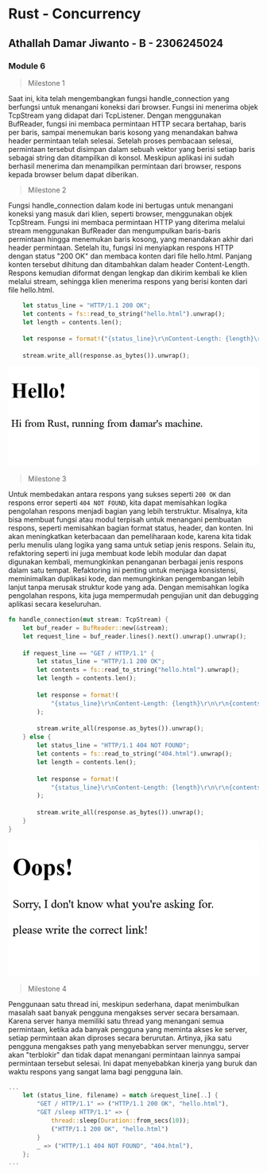 # Rust - Concurrency

## Athallah Damar Jiwanto - B - 2306245024

### Module 6

> Milestone 1

Saat ini, kita telah mengembangkan fungsi handle_connection yang berfungsi untuk menangani koneksi dari browser. Fungsi ini menerima objek TcpStream yang didapat dari TcpListener. Dengan menggunakan BufReader, fungsi ini membaca permintaan HTTP secara bertahap, baris per baris, sampai menemukan baris kosong yang menandakan bahwa header permintaan telah selesai. Setelah proses pembacaan selesai, permintaan tersebut disimpan dalam sebuah vektor yang berisi setiap baris sebagai string dan ditampilkan di konsol. Meskipun aplikasi ini sudah berhasil menerima dan menampilkan permintaan dari browser, respons kepada browser belum dapat diberikan.

> Milestone 2

Fungsi handle_connection dalam kode ini bertugas untuk menangani koneksi yang masuk dari klien, seperti browser, menggunakan objek TcpStream. Fungsi ini membaca permintaan HTTP yang diterima melalui stream menggunakan BufReader dan mengumpulkan baris-baris permintaan hingga menemukan baris kosong, yang menandakan akhir dari header permintaan. Setelah itu, fungsi ini menyiapkan respons HTTP dengan status "200 OK" dan membaca konten dari file hello.html. Panjang konten tersebut dihitung dan ditambahkan dalam header Content-Length. Respons kemudian diformat dengan lengkap dan dikirim kembali ke klien melalui stream, sehingga klien menerima respons yang berisi konten dari file hello.html.

```rust
    let status_line = "HTTP/1.1 200 OK";
    let contents = fs::read_to_string("hello.html").unwrap();
    let length = contents.len();

    let response = format!("{status_line}\r\nContent-Length: {length}\r\n\r\n{contents}");

    stream.write_all(response.as_bytes()).unwrap();
```

![hello-html](images/commit2.png)

> Milestone 3

Untuk membedakan antara respons yang sukses seperti `200 OK` dan respons error seperti `404 NOT FOUND`, kita dapat memisahkan logika pengolahan respons menjadi bagian yang lebih terstruktur. Misalnya, kita bisa membuat fungsi atau modul terpisah untuk menangani pembuatan respons, seperti memisahkan bagian format status, header, dan konten. Ini akan meningkatkan keterbacaan dan pemeliharaan kode, karena kita tidak perlu menulis ulang logika yang sama untuk setiap jenis respons. Selain itu, refaktoring seperti ini juga membuat kode lebih modular dan dapat digunakan kembali, memungkinkan penanganan berbagai jenis respons dalam satu tempat. Refaktoring ini penting untuk menjaga konsistensi, meminimalkan duplikasi kode, dan memungkinkan pengembangan lebih lanjut tanpa merusak struktur kode yang ada. Dengan memisahkan logika pengolahan respons, kita juga mempermudah pengujian unit dan debugging aplikasi secara keseluruhan.

```rust
fn handle_connection(mut stream: TcpStream) {
    let buf_reader = BufReader::new(&stream);
    let request_line = buf_reader.lines().next().unwrap().unwrap();

    if request_line == "GET / HTTP/1.1" {
        let status_line = "HTTP/1.1 200 OK";
        let contents = fs::read_to_string("hello.html").unwrap();
        let length = contents.len();

        let response = format!(
            "{status_line}\r\nContent-Length: {length}\r\n\r\n{contents}"
        );

        stream.write_all(response.as_bytes()).unwrap();
    } else {
        let status_line = "HTTP/1.1 404 NOT FOUND";
        let contents = fs::read_to_string("404.html").unwrap();
        let length = contents.len();

        let response = format!(
            "{status_line}\r\nContent-Length: {length}\r\n\r\n{contents}"
        );

        stream.write_all(response.as_bytes()).unwrap();
    }
}
```

![404-html](images/commit3.png)

> Milestone 4

Penggunaan satu thread ini, meskipun sederhana, dapat menimbulkan masalah saat banyak pengguna mengakses server secara bersamaan. Karena server hanya memiliki satu thread yang menangani semua permintaan, ketika ada banyak pengguna yang meminta akses ke server, setiap permintaan akan diproses secara berurutan. Artinya, jika satu pengguna mengakses path yang menyebabkan server menunggu, server akan "terblokir" dan tidak dapat menangani permintaan lainnya sampai permintaan tersebut selesai. Ini dapat menyebabkan kinerja yang buruk dan waktu respons yang sangat lama bagi pengguna lain.

```rust
...
    let (status_line, filename) = match &request_line[..] { 
        "GET / HTTP/1.1" => ("HTTP/1.1 200 OK", "hello.html"), 
        "GET /sleep HTTP/1.1" => { 
            thread::sleep(Duration::from_secs(10)); 
            ("HTTP/1.1 200 OK", "hello.html") 
        } 
        _ => ("HTTP/1.1 404 NOT FOUND", "404.html"), 
    }; 
...
```
